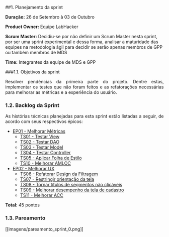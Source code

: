 ##1. Planejamento da sprint

**Duração:** 26 de Setembro à 03 de Outubro

**Product Owner:** Equipe LabHacker

**Scrum Master:** Decidiu-se por não definir um Scrum Master nesta sprint, por ser uma sprint experimental e dessa forma, analisar a maturidade das equipes na metodologia ágil para decidir se serão apenas membros de GPP ou também membros de MDS

**Time:** Integrantes da equipe de MDS e GPP

###1.1. Objetivos da sprint

<p align="justify"> Resolver pendências da primeira parte do projeto. Dentre estas, implementar os testes que não foram feitos e as refatorações necessárias para melhorar as métricas e a experiência do usuário.</p>

### 1.2. Backlog da Sprint

<p align="justify"> As histórias técnicas planejadas para esta sprint estão listadas a seguir, de acordo com seus respectivos épicos: </p>

* [EP01 - Melhorar Métricas](https://github.com/fga-gpp-mds/2016.2-WikiLegis/issues/12)
   * [TS01 - Testar View](https://github.com/fga-gpp-mds/2016.2-WikiLegis/issues/19)
   * [TS02 - Testar DAO](https://github.com/fga-gpp-mds/2016.2-WikiLegis/issues/9)
   * [TS03 - Testar Model](https://github.com/fga-gpp-mds/2016.2-WikiLegis/issues/17)
   * [TS04 - Testar Controller](https://github.com/fga-gpp-mds/2016.2-WikiLegis/issues/87)
   * [TS05 - Aplicar Folha de Estilo](https://github.com/fga-gpp-mds/2016.2-WikiLegis/issues/13)
   * [TS10 - Melhorar AMLOC](https://github.com/fga-gpp-mds/2016.2-WikiLegis/issues/18)
* [EP02 - Melhorar UX](https://github.com/fga-gpp-mds/2016.2-WikiLegis/issues/15)
   * [TS06 - Refatorar Design da Filtragem](https://github.com/fga-gpp-mds/2016.2-WikiLegis/issues/10)
   * [TS07 - Restringir orientação da tela](https://github.com/fga-gpp-mds/2016.2-WikiLegis/issues/48)
   * [TS08 - Tornar títulos de segmentos não clicáveis](https://github.com/fga-gpp-mds/2016.2-WikiLegis/issues/16)
   * [TS09 - Melhorar desempenho da tela de cadastro](https://github.com/fga-gpp-mds/2016.2-WikiLegis/issues/21)
   * [TS11 - Melhorar ACC](https://github.com/fga-gpp-mds/2016.2-WikiLegis/issues/22)

**Total:** 45 pontos

### 1.3. Pareamento

[[imagens/pareamento_sprint_0.png]]